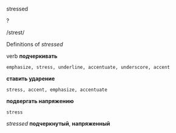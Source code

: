 stressed

?

/strest/

Definitions of _stressed_

verb
**подчеркивать**

    emphasize, stress, underline, accentuate, underscore, accent
**ставить ударение**

    stress, accent, emphasize, accentuate
**подвергать напряжению**

    stress

_stressed_
**подчеркнутый**, **напряженный**